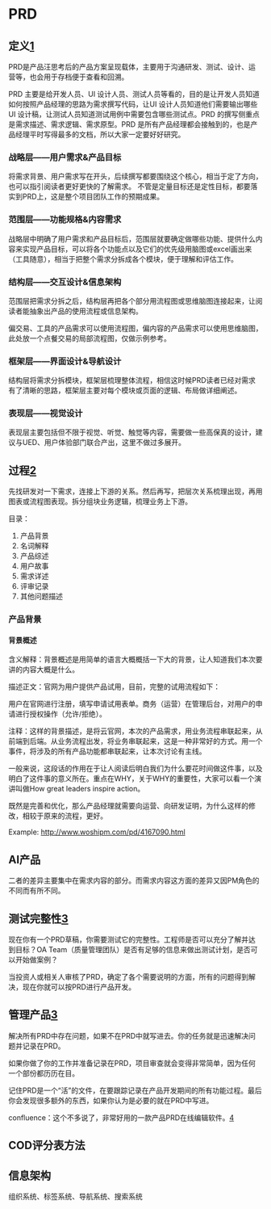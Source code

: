 # PRD

## 定义[1]

PRD是产品汪思考后的产品方案呈现载体，主要用于沟通研发、测试、设计、运营等，也会用于存档便于查看和回溯。

PRD 主要是给开发人员、UI 设计人员、测试人员等看的，目的是让开发人员知道如何按照产品经理的思路为需求撰写代码，让UI 设计人员知道他们需要输出哪些UI 设计稿，让测试人员知道测试用例中需要包含哪些测试点。PRD 的撰写侧重点是需求描述、需求逻辑、需求原型。PRD 是所有产品经理都会接触到的，也是产品经理平时写得最多的文档，所以大家一定要好好研究。


### 战略层——用户需求&产品目标

将需求背景、用户需求写在开头，后续撰写都要围绕这个核心，相当于定了方向，也可以指引阅读者更好更快的了解需求。
不管是定量目标还是定性目标，都要落实到PRD上，这是整个项目团队工作的预期成果。

### 范围层——功能规格&内容需求

战略层中明确了用户需求和产品目标后，范围层就要确定做哪些功能、提供什么内容来实现产品目标，可以将各个功能点以及它们的优先级用脑图或excel画出来（工具随意），相当于把整个需求分拆成各个模块，便于理解和评估工作。

### 结构层——交互设计&信息架构

范围层把需求分拆之后，结构层再把各个部分用流程图或思维脑图连接起来，让阅读者能抽象出产品的使用流程或信息架构。

偏交易、工具的产品需求可以使用流程图，偏内容的产品需求可以使用思维脑图，此处放一个点餐交易的局部流程图，仅做示例参考。

### 框架层——界面设计&导航设计

结构层将需求分拆模块，框架层梳理整体流程，相信这时候PRD读者已经对需求有了清晰的思路，框架层主要对每个模块或页面的逻辑、布局做详细阐述。

### 表现层——视觉设计

表现层主要包括但不限于视觉、听觉、触觉等内容，需要做一些高保真的设计，建议与UED、用户体验部门联合产出，这里不做过多展开。

## 过程[2]

先找研发对一下需求，连接上下游的关系。然后再写，把层次关系梳理出现，再用图表或流程图表现。拆分组块业务逻辑，梳理业务上下游。

目录：

1. 产品背景
1. 名词解释
1. 产品综述
1. 用户故事
1. 需求详述
1. 评审记录
1. 其他问题描述

### 产品背景

#### 背景概述

含义解释：背景概述是用简单的语言大概概括一下大的背景，让人知道我们本次要讲的内容大概是什么。

描述正文：官网为用户提供产品试用，目前，完整的试用流程如下：

用户在官网进行注册，填写申请试用表单。商务（运营）在管理后台，对用户的申请进行授权操作（允许/拒绝）。

注释：这样的背景描述，是将云官网，本次的产品需求，用业务流程串联起来，从前端到后端。从业务流程出发，将业务串联起来，这是一种非常好的方式。用一个事件，将涉及的所有产品功能都串联起来，让本次讨论有主线。

一般来说，这段话的作用在于让人阅读后明白我们为什么要花时间做这件事，以及明白了这件事的意义所在。重点在WHY，关于WHY的重要性，大家可以看一个演讲叫做How great leaders inspire action。


既然是完善和优化，那么产品经理就需要向运营、向研发证明，为什么这样的修改，相较于原来的流程，更好。

Example: http://www.woshipm.com/pd/4167090.html

## AI产品

二者的差异主要集中在需求内容的部分。而需求内容这方面的差异又因PM角色的不同而有所不同。

## 测试完整性[3]

现在你有一个PRD草稿，你需要测试它的完整性。工程师是否可以充分了解并达到目标？OA Team（质量管理团队）是否有足够的信息来做出测试计划，是否可以开始做案例？

当投资人或相关人审核了PRD，确定了各个需要说明的方面，所有的问题得到解决，现在你就可以按PRD进行产品开发。

## 管理产品[3]

解决所有PRD中存在问题，如果不在PRD中就写进去。你的任务就是迅速解决问题并记录在PRD。

如果你做了你的工作并准备记录在PRD，项目审查就会变得非常简单，因为任何一个部份都历历在目。

记住PRD是一个“活”的文件，在要跟踪记录在产品开发期间的所有功能过程。最后你会发现很多额外的东西，如果你认为是必要的就在PRD中写进。

confluence：这个不多说了，非常好用的一款产品PRD在线编辑软件。[4]

## COD评分表方法

## 信息架构

组织系统、标签系统、导航系统、搜索系统


[1]: http://www.woshipm.com/pmd/3319375.html
[2]: http://www.woshipm.com/pmd/3516749.html
[3]: http://www.woshipm.com/pmd/21446.html
[4]: http://www.woshipm.com/pmd/913343.html
